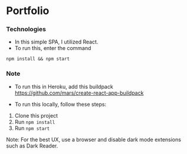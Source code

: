 # Portfolio

### Technologies

- In this simple SPA, I utilized React.
- To run this, enter the command 
```
npm install && npm start
```

### Note
- To run this in Heroku, add this buildpack
https://github.com/mars/create-react-app-buildpack

- To run this locally, follow these steps:

1. Clone this project
2. Run ```npm install```
3. Run ```npm start```


Note: For the best UX, use a browser and disable dark mode extensions such as Dark Reader.